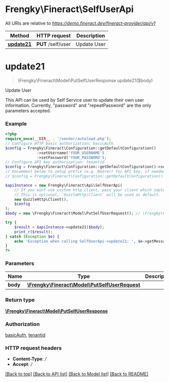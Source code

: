 # Frengky\Fineract\SelfUserApi

All URIs are relative to *https://demo.fineract.dev/fineract-provider/api/v1*

Method | HTTP request | Description
------------- | ------------- | -------------
[**update21**](SelfUserApi.md#update21) | **PUT** /self/user | Update User

# **update21**
> \Frengky\Fineract\Model\PutSelfUserResponse update21($body)

Update User

This API can be used by Self Service user to update their own user information. Currently, \"password\" and \"repeatPassword\" are the only parameters accepted.

### Example
```php
<?php
require_once(__DIR__ . '/vendor/autoload.php');
// Configure HTTP basic authorization: basicAuth
$config = Frengky\Fineract\Configuration::getDefaultConfiguration()
              ->setUsername('YOUR_USERNAME')
              ->setPassword('YOUR_PASSWORD');
// Configure API key authorization: tenantid
$config = Frengky\Fineract\Configuration::getDefaultConfiguration()->setApiKey('fineract-platform-tenantid', 'YOUR_API_KEY');
// Uncomment below to setup prefix (e.g. Bearer) for API key, if needed
// $config = Frengky\Fineract\Configuration::getDefaultConfiguration()->setApiKeyPrefix('fineract-platform-tenantid', 'Bearer');

$apiInstance = new Frengky\Fineract\Api\SelfUserApi(
    // If you want use custom http client, pass your client which implements `GuzzleHttp\ClientInterface`.
    // This is optional, `GuzzleHttp\Client` will be used as default.
    new GuzzleHttp\Client(),
    $config
);
$body = new \Frengky\Fineract\Model\PutSelfUserRequest(); // \Frengky\Fineract\Model\PutSelfUserRequest | 

try {
    $result = $apiInstance->update21($body);
    print_r($result);
} catch (Exception $e) {
    echo 'Exception when calling SelfUserApi->update21: ', $e->getMessage(), PHP_EOL;
}
?>
```

### Parameters

Name | Type | Description  | Notes
------------- | ------------- | ------------- | -------------
 **body** | [**\Frengky\Fineract\Model\PutSelfUserRequest**](../Model/PutSelfUserRequest.md)|  |

### Return type

[**\Frengky\Fineract\Model\PutSelfUserResponse**](../Model/PutSelfUserResponse.md)

### Authorization

[basicAuth](../../README.md#basicAuth), [tenantid](../../README.md#tenantid)

### HTTP request headers

 - **Content-Type**: */*
 - **Accept**: */*

[[Back to top]](#) [[Back to API list]](../../README.md#documentation-for-api-endpoints) [[Back to Model list]](../../README.md#documentation-for-models) [[Back to README]](../../README.md)

